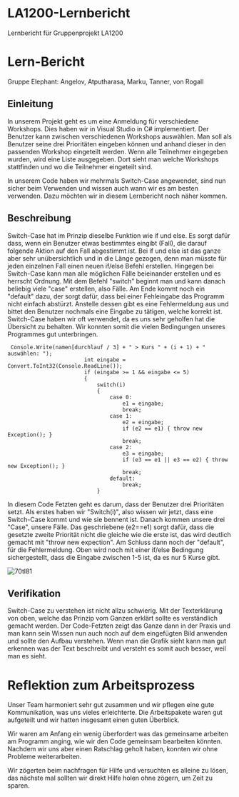 # LA1200-Lernbericht
Lernbericht für Gruppenprojekt LA1200

# Lern-Bericht
Gruppe Elephant: Angelov, Atputharasa, Marku, Tanner, von Rogall

## Einleitung

In unserem Projekt geht es um eine Anmeldung für verschiedene Workshops. Dies haben wir in Visual Studio in C# implementiert. Der Benutzer kann zwischen verschiedenen Workshops auswählen. Man soll als Benutzer seine drei Prioritäten eingeben können und anhand dieser in den passenden Workshop eingeteilt werden. Wenn alle Teilnehmer eingegeben wurden, wird eine Liste ausgegeben. Dort sieht man welche Workshops stattfinden und wo die Teilnehmer eingeteilt sind. 

In unserem Code haben wir mehrmals Switch-Case angewendet, sind nun sicher beim Verwenden und wissen auch wann wir es am besten verwenden. Dazu möchten wir in diesem Lernbericht noch näher kommen.

## Beschreibung


Switch-Case hat im Prinzip dieselbe Funktion wie if und else. Es sorgt dafür dass, wenn ein Benutzer etwas bestimmtes eingibt (Fall), die darauf folgende Aktion auf den Fall abgestimmt ist. Bei if und else ist das ganze aber sehr unübersichtlich und in die Länge gezogen, denn man müsste für jeden einzelnen Fall einen neuen if/else Befehl erstellen. Hingegen bei Switch-Case kann man alle möglichen Fälle beieinander erstellen und es herrscht Ordnung. Mit dem Befehl "switch" beginnt man und kann danach beliebig viele "case" erstellen, also Fälle. Am Ende kommt noch ein "default" dazu, der sorgt dafür, dass bei einer Fehleingabe das Programm nicht einfach abstürzt. Anstelle dessen gibt es eine Fehlermeldung aus und bittet den Benutzer nochmals eine Eingabe zu tätigen, welche korrekt ist. Switch-Case haben wir oft verwendet, da es uns sehr geholfen hat die Übersicht zu behalten. Wir konnten somit die vielen Bedingungen unseres Programmes gut unterbringen.


```
 Console.Write(namen[durchlauf / 3] + " > Kurs " + (i + 1) + " auswählen: ");
                        int eingabe = Convert.ToInt32(Console.ReadLine());
                        if (eingabe >= 1 && eingabe <= 5)
                        { 
                            switch(i)
                            {
                                case 0:
                                    e1 = eingabe;
                                    break;
                                case 1:
                                    e2 = eingabe;
                                    if (e2 == e1) { throw new Exception(); }
                                    break;
                                case 2:
                                    e3 = eingabe;
                                    if (e3 == e1 || e3 == e2) { throw new Exception(); }
                                    break;
                                default:
                                    break;
                            }
```
In diesem Code Fetzten geht es darum, dass der Benutzer drei Prioritäten setzt. Als erstes haben wir "Switch(i)",  also wissen wir jetzt, dass eine Switch-Case kommt und wie sie bennent ist. Danach kommen unsere drei "Case", unsere Fälle. Das geschriebene (e2==e1) sorgt dafür, dass die gesetzte zweite Priorität nicht die gleiche wie die erste ist, das wird deutlich gemacht mit "throw new expection". Am Schluss dann noch der "default", für die Fehlermeldung. Oben wird noch mit einer if/else Bedingung sichergestellt, dass die Eingabe zwischen 1-5 ist, da es nur 5 Kurse gibt.

![70tl81](https://user-images.githubusercontent.com/110892575/201898659-0c1f5d12-d254-45e9-82b8-4cdbaeba3acd.gif)

## Verifikation

Switch-Case zu verstehen ist nicht allzu schwierig. Mit der Texterklärung von oben, welche das Prinzip vom Ganzen erklärt sollte es verständlich gemacht werden. Der Code-Fetzten zeigt das Ganze dann in der Praxis und man kann sein Wissen nun auch noch auf dem eingefügten Bild anwenden und sollte den Aufbau verstehen. Wenn man die Grafik sieht kann man gut erkennen was der Text beschreibt und versteht es somit auch besser, weil man es sieht. 

# Reflektion zum Arbeitsprozess

Unser Team harmoniert sehr gut zusammen und wir pflegen eine gute Kommunikation, was uns vieles erleichterte. Die Arbeitspakete waren gut aufgeteilt und wir hatten insgesamt einen guten Überblick. 

Wir waren am Anfang ein wenig überfordert was das gemeinsame arbeiten am Programm anging, wie wir den Code gemeinsam bearbeiten könnten. Nachdem wir uns aber einen Ratschlag geholt haben, konnten wir ohne Probleme weiterarbeiten.

Wir zögerten beim nachfragen für Hilfe und versuchten es alleine zu lösen, das nächste mal sollten wir direkt Hilfe holen ohne zögern, um Zeit zu sparen.
